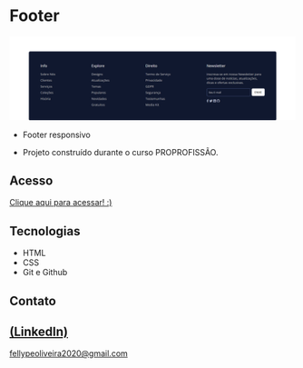 # Footer

 ![preview](./.github/preview.png)
 
 - Footer responsivo

 - Projeto construído durante o curso PROPROFISSÃO.

## Acesso
 [Clique aqui para acessar! :)](https://footer-fellype.vercel.app/)

## Tecnologias

- HTML
- CSS
- Git e Github

## Contato
[(LinkedIn)](https://www.linkedin.com/in/fellype-oliveira-920699230/)
-----
fellypeoliveira2020@gmail.com